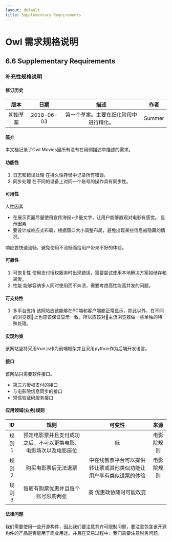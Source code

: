 ```yaml
---
layout: default
title: Supplementary Requirements
---
```

# Owl 需求规格说明

## 6.6 Supplementary Requirements

### 补充性规格说明

#### 修订历史
|版本|日期|描述|作者|
|:--:|:--:|:--:|:--:|
|初始草案|2018-06-03|第一个草案。主要在细化阶段中进行精化。|Summer|

#### 简介
本文档记录了Owl Movies里所有没有在用例描述中描述的需求。

#### 功能性
1. 日志和错误处理
在持久性存储中记录所有错误。
2. 同步处理
在不同的设备上对同一个账号的操作具有同步性。

#### 可用性
人性因素
- 在展示页面尽量使用宣传海报+少量文字，让用户能够直观对电影有感觉。
显示因素
- 要设计成响应式布局，根据窗口大小调整布局，避免出现某些信息被隐藏的情况。

响应要快速流畅，避免使用不流畅而给用户带来不好的体验。

#### 可靠性
1. 可恢复性
使用支付授权服务时出现错误，需要尝试使用本地解决方案如储存和转发。
2. 性能
能够容纳多人同时使用而不奔溃，需要考虑高性能高并发的问题。

#### 可支持性
1. 多平台支持
该网站应该能够在PC端和客户端都正常显示，除此以外，在不同的浏览器上也应该保证显示一致，所以应该对主流浏览器做一些单独的特殊处理。

#### 实现约束
该网站坚持采用Vue.js作为前端框架并且采用python作为后端开发语言。

#### 接口
该网站只需要软件接口。
- 第三方授权支付的接口
- 与电影院信息同步的接口
- 短信验证码服务接口

#### 应用领域(业务)规则
|ID|规则|可变性|来源|
|:--:|:--:|:--:|:--:|
|规则1|预定电影票并且支付成功之后，不可以更换电影、电影场次以及电影座位|低|电影院规则|
|规则2|购买电影票后无法退票|中在线售票平台可以提供转让票或其他类似功能让用户享有类似退票的体验|电影院规则|
|规则3|每周有购票优惠并且每个账号限购两张| 高 优惠政协随时可能改变| |

#### 法律问题
我们需要使用一些开源构件，因此我们要注意其许可限制问题，要注意包含该开源构件的产品是否能用于商业用途。并且在交易过程中，我们需要注意税务问题。

